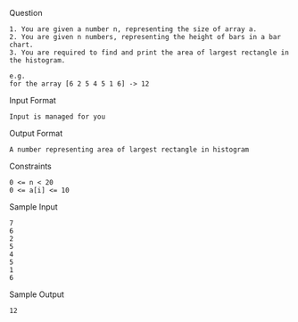Question 
```
1. You are given a number n, representing the size of array a.
2. You are given n numbers, representing the height of bars in a bar chart.
3. You are required to find and print the area of largest rectangle in the histogram.

e.g.
for the array [6 2 5 4 5 1 6] -> 12
```
Input Format
```
Input is managed for you
```
Output Format
```
A number representing area of largest rectangle in histogram
```
Constraints
```
0 <= n < 20
0 <= a[i] <= 10
```
Sample Input 
```
7
6
2
5
4
5
1
6
```
Sample Output
```
12
```